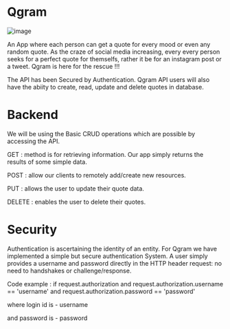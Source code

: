 # Qgram 
![image](https://user-images.githubusercontent.com/102377195/162349034-84225b27-9abd-45f1-b641-a22620b8a84b.png)

An App where each person can get a quote for every mood or even any random quote. As the craze of social media increasing, every every person seeks for a perfect quote for themselfs, rather it be for an instagram post or a tweet.
Qgram is here for the rescue !!!

The API has been Secured by Authentication. Qgram API users will also have the abiity to create, read, update and delete quotes in database.


# Backend

We will be using the Basic CRUD operations which are possible by accessing the API.

GET : method is for retrieving information. Our app simply returns the results of some simple data.

POST : allow our clients to remotely add/create new resources.

PUT : allows the user to update their quote data.

DELETE : enables the user to delete their quotes.


# Security

Authentication is ascertaining the identity of an entity. For Qgram we have implemented a simple but secure authentication System. A user simply provides a username and password directly in the HTTP header request: no need to handshakes or challenge/response.


Code example :
if request.authorization and request.authorization.username == 'username' and request.authorization.password == 'password'


where login id is - username

and password is - password

